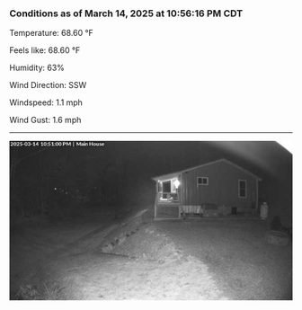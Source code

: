 ### Conditions as of March 14, 2025 at 10:56:16 PM CDT 

Temperature: 68.60 &deg;F

Feels like: 68.60 &deg;F

Humidity: 63%

Wind Direction: SSW

Windspeed: 1.1 mph

Wind Gust: 1.6 mph

---

<img src="./images/latest.jpeg"/>

